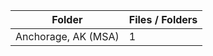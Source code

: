 | Folder              |   Files / Folders |
|---------------------|-------------------|
| Anchorage, AK (MSA) |                 1 |